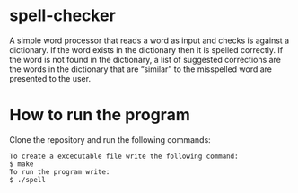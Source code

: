# spell-checker

A simple word processor that reads a word as input and checks is against a dictionary. If the word exists in the dictionary then it is spelled correctly. 
If the word is not found in the dictionary, a list of suggested corrections are the words in the dictionary that are “similar” to the
misspelled word are presented to the user. 

# How to run the program 
Clone the repository and run the following commands: 
```
To create a excecutable file write the following command:  
$ make
To run the program write: 
$ ./spell
```

